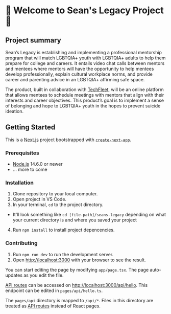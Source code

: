 # 🌈 Welcome to Sean's Legacy Project 🌈

## Project summary

Sean’s Legacy is establishing and implementing a professional mentorship program that will match LGBTQIA+ youth with LGBTQIA+ adults to help them prepare for college and careers. It entails video chat calls between mentors and mentees where mentors will have the opportunity to help mentees develop professionally, explain cultural workplace norms, and provide career and parenting advice in an LGBTQIA+ affirming safe space.

The product, built in collaboration with [TechFleet](https://techfleet.org/), will be an online platform that allows mentees to schedule meetings with mentors that align with their interests and career objectives. This product’s goal is to implement a sense of belonging and hope to LGBTQIA+ youth in the hopes to prevent suicide ideation.

## Getting Started

This is a [Next.js](https://nextjs.org/) project bootstrapped with [`create-next-app`](https://github.com/vercel/next.js/tree/canary/packages/create-next-app).

### Prerequisites

- [Node.js](https://nodejs.org/en/) 14.6.0 or newer
- ... more to come

### Installation

1. Clone repository to your local computer.
2. Open project in VS Code.
3. In your terminal, `cd` to the project directory.

- It'll look something like `cd [file-path]/seans-legacy` depending on what your current directory is and where you saved your project

4. Run `npm install` to install project depencencies.

### Contributing

1. Run `npm run dev` to run the development server.
2. Open [http://localhost:3000](http://localhost:3000) with your browser to see the result.

You can start editing the page by modifying `app/page.tsx`. The page auto-updates as you edit the file.

[API routes](https://nextjs.org/docs/api-routes/introduction) can be accessed on [http://localhost:3000/api/hello](http://localhost:3000/api/hello). This endpoint can be edited in `pages/api/hello.ts`.

The `pages/api` directory is mapped to `/api/*`. Files in this directory are treated as [API routes](https://nextjs.org/docs/api-routes/introduction) instead of React pages.
